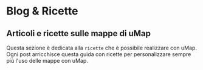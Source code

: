 

# Blog & Ricette
<style> .md-nav__item .md-nav__link--active {    display: none;}</style>


## Articoli e ricette sulle mappe di uMap

Questa sezione è dedicata alla `ricette` che è possibile realizzare con uMap. Ogni post arricchisce questa guida con ricette per personalizzare sempre più l'uso delle mappe con uMap.
